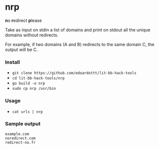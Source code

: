 # nrp

**n**o **r**edirect **p**lease

Take as input on stdin a list of domains and print on stdout all the unique domains without redirects.  

For example, if two domains (A and B) redirects to the same domain C, the output will be C. 

### Install

- `git clone https://github.com/edoardottt/lit-bb-hack-tools`
- `cd lit-bb-hack-tools/nrp`
- `go build -o nrp`
- `sudo cp nrp /usr/bin`

### Usage

- `cat urls | nrp`

### Sample output

```
example.com
noredirect.com
redirect-no.fr
```
